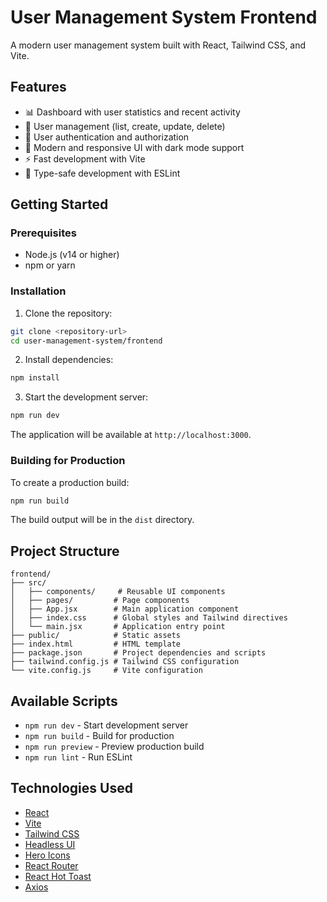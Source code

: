 # User Management System Frontend

A modern user management system built with React, Tailwind CSS, and Vite.

## Features

- 📊 Dashboard with user statistics and recent activity
- 👥 User management (list, create, update, delete)
- 🔐 User authentication and authorization
- 🎨 Modern and responsive UI with dark mode support
- ⚡ Fast development with Vite
- 🎯 Type-safe development with ESLint

## Getting Started

### Prerequisites

- Node.js (v14 or higher)
- npm or yarn

### Installation

1. Clone the repository:
```bash
git clone <repository-url>
cd user-management-system/frontend
```

2. Install dependencies:
```bash
npm install
```

3. Start the development server:
```bash
npm run dev
```

The application will be available at `http://localhost:3000`.

### Building for Production

To create a production build:

```bash
npm run build
```

The build output will be in the `dist` directory.

## Project Structure

```
frontend/
├── src/
│   ├── components/     # Reusable UI components
│   ├── pages/         # Page components
│   ├── App.jsx        # Main application component
│   ├── index.css      # Global styles and Tailwind directives
│   └── main.jsx       # Application entry point
├── public/            # Static assets
├── index.html         # HTML template
├── package.json       # Project dependencies and scripts
├── tailwind.config.js # Tailwind CSS configuration
└── vite.config.js     # Vite configuration
```

## Available Scripts

- `npm run dev` - Start development server
- `npm run build` - Build for production
- `npm run preview` - Preview production build
- `npm run lint` - Run ESLint

## Technologies Used

- [React](https://reactjs.org/)
- [Vite](https://vitejs.dev/)
- [Tailwind CSS](https://tailwindcss.com/)
- [Headless UI](https://headlessui.dev/)
- [Hero Icons](https://heroicons.com/)
- [React Router](https://reactrouter.com/)
- [React Hot Toast](https://react-hot-toast.com/)
- [Axios](https://axios-http.com/)

